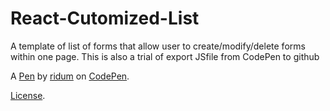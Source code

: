 # React-Cutomized-List
A template of list of forms that allow user to create/modify/delete forms within one page.
This is also a trial of export JSfile from CodePen to github


A [Pen](https://codepen.io/ridum/pen/OOVaRv) by [ridum](https://codepen.io/ridum) on [CodePen](https://codepen.io).

[License](https://codepen.io/ridum/pen/OOVaRv/license).

